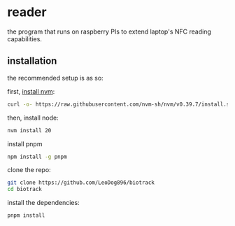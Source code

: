 # reader

the program that runs on raspberry PIs to extend laptop's NFC reading capabilities.

## installation

the recommended setup is as so:

first, [install nvm](https://github.com/nvm-sh/nvm?tab=readme-ov-file#install--update-script):

```sh
curl -o- https://raw.githubusercontent.com/nvm-sh/nvm/v0.39.7/install.sh | bash
```

then, install node:

```sh
nvm install 20
```

install pnpm

```sh
npm install -g pnpm
```

clone the repo:

```sh
git clone https://github.com/LeoDog896/biotrack
cd biotrack
```

install the dependencies:

```sh
pnpm install
```
